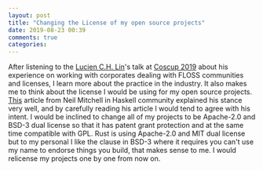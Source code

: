 ```yaml
---
layout: post
title: "Changing the License of my open source projects"
date: 2019-08-23 00:39 
comments: true
categories: 
---
```


After listening to the [Lucien C.H. Lin](http://lucien.cc/about-2/)'s talk at [Coscup 2019](https://coscup.org/2019/) about his experience on working with corporates dealing with FLOSS communities and licenses, I learn more about the practice in the industry. It also makes me to think about the license I would be using for my open source projects. [This](http://neilmitchell.blogspot.com/2018/08/licensing-my-haskell-packages.html) article from Neil Mitchell in Haskell community explained his stance very well, and by carefully reading his article I would tend to agree with his intent. I would be inclined to change all of my projects to be Apache-2.0 and BSD-3 dual license so that it has patent grant protection and at the same time compatible with GPL. Rust is using Apache-2.0 and MIT dual license but to my personal I like the clause in BSD-3 where it requires you can't use my name to endorse things you build, that makes sense to me. I would relicense my projects one by one from now on.

